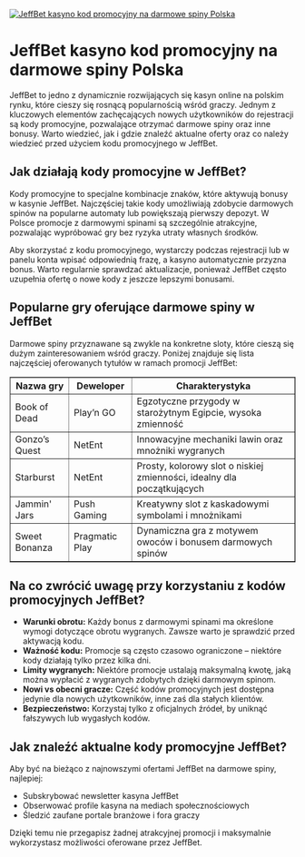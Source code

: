 [![JeffBet kasyno kod promocyjny na darmowe spiny Polska](https://123-caf.pages.dev/gitsignup.png)](https://vrmoo.ru/Bt82HjjY)

<h1>JeffBet kasyno kod promocyjny na darmowe spiny Polska</h1> <p>JeffBet to jedno z dynamicznie rozwijających się kasyn online na polskim rynku, które cieszy się rosnącą popularnością wśród graczy. Jednym z kluczowych elementów zachęcających nowych użytkowników do rejestracji są kody promocyjne, pozwalające otrzymać darmowe spiny oraz inne bonusy. Warto wiedzieć, jak i gdzie znaleźć aktualne oferty oraz co należy wiedzieć przed użyciem kodu promocyjnego w JeffBet.</p>  <h2>Jak działają kody promocyjne w JeffBet?</h2> <p>Kody promocyjne to specjalne kombinacje znaków, które aktywują bonusy w kasynie JeffBet. Najczęściej takie kody umożliwiają zdobycie darmowych spinów na popularne automaty lub powiększają pierwszy depozyt. W Polsce promocje z darmowymi spinami są szczególnie atrakcyjne, pozwalając wypróbować gry bez ryzyka utraty własnych środków.</p> <p>Aby skorzystać z kodu promocyjnego, wystarczy podczas rejestracji lub w panelu konta wpisać odpowiednią frazę, a kasyno automatycznie przyzna bonus. Warto regularnie sprawdzać aktualizacje, ponieważ JeffBet często uzupełnia ofertę o nowe kody z jeszcze lepszymi bonusami.</p>  <h2>Popularne gry oferujące darmowe spiny w JeffBet</h2> <p>Darmowe spiny przyznawane są zwykle na konkretne sloty, które cieszą się dużym zainteresowaniem wśród graczy. Poniżej znajduje się lista najczęściej oferowanych tytułów w ramach promocji JeffBet:</p> <table border="1" cellpadding="5" cellspacing="0">   <thead>     <tr>       <th>Nazwa gry</th>       <th>Deweloper</th>       <th>Charakterystyka</th>     </tr>   </thead>   <tbody>     <tr>       <td>Book of Dead</td>       <td>Play’n GO</td>       <td>Egzotyczne przygody w starożytnym Egipcie, wysoka zmienność</td>     </tr>     <tr>       <td>Gonzo’s Quest</td>       <td>NetEnt</td>       <td>Innowacyjne mechaniki lawin oraz mnożniki wygranych</td>     </tr>     <tr>       <td>Starburst</td>       <td>NetEnt</td>       <td>Prosty, kolorowy slot o niskiej zmienności, idealny dla początkujących</td>     </tr>     <tr>       <td>Jammin' Jars</td>       <td>Push Gaming</td>       <td>Kreatywny slot z kaskadowymi symbolami i mnożnikami</td>     </tr>     <tr>       <td>Sweet Bonanza</td>       <td>Pragmatic Play</td>       <td>Dynamiczna gra z motywem owoców i bonusem darmowych spinów</td>     </tr>   </tbody> </table>  <h2>Na co zwrócić uwagę przy korzystaniu z kodów promocyjnych JeffBet?</h2> <ul>   <li><strong>Warunki obrotu:</strong> Każdy bonus z darmowymi spinami ma określone wymogi dotyczące obrotu wygranych. Zawsze warto je sprawdzić przed aktywacją kodu.</li>   <li><strong>Ważność kodu:</strong> Promocje są często czasowo ograniczone – niektóre kody działają tylko przez kilka dni.</li>   <li><strong>Limity wygranych:</strong> Niektóre promocje ustalają maksymalną kwotę, jaką można wypłacić z wygranych zdobytych dzięki darmowym spinom.</li>   <li><strong>Nowi vs obecni gracze:</strong> Część kodów promocyjnych jest dostępna jedynie dla nowych użytkowników, inne zaś dla stałych klientów.</li>   <li><strong>Bezpieczeństwo:</strong> Korzystaj tylko z oficjalnych źródeł, by uniknąć fałszywych lub wygasłych kodów.</li> </ul>  <h2>Jak znaleźć aktualne kody promocyjne JeffBet?</h2> <p>Aby być na bieżąco z najnowszymi ofertami JeffBet na darmowe spiny, najlepiej:</p> <ul>   <li>Subskrybować newsletter kasyna JeffBet</li>   <li>Obserwować profile kasyna na mediach społecznościowych</li>   <li>Śledzić zaufane portale branżowe i fora graczy</li> </ul> <p>Dzięki temu nie przegapisz żadnej atrakcyjnej promocji i maksymalnie wykorzystasz możliwości oferowane przez JeffBet.</p>